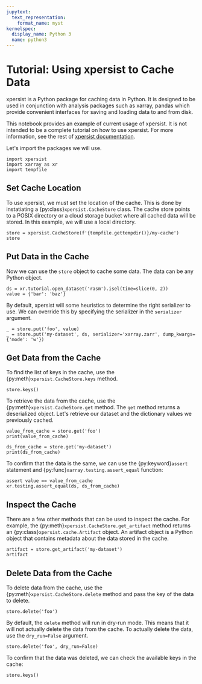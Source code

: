 ```yaml
---
jupytext:
  text_representation:
    format_name: myst
kernelspec:
  display_name: Python 3
  name: python3
---
```


# Tutorial: Using xpersist to Cache Data

xpersist is a Python package for caching data in Python. It is designed to be used in conjunction with analysis packages such as xarray, pandas which provide convenient interfaces for saving and loading data to and from disk.

This notebook provides an example of current usage of xpersist. It is not intended to be a complete tutorial on how to use xpersist. For more information, see the rest of [xpersist documentation](https://xpersist.readthedocs.io/en/latest/).

Let's import the packages we will use.

```{code-cell} ipython3
import xpersist
import xarray as xr
import tempfile
```

## Set Cache Location

To use xpersist, we must set the location of the cache. This is done by instatiating a {py:class}`xpersist.CacheStore` class. The cache store points to a POSIX directory or a cloud storage bucket where all cached data will be stored. In this example, we will use a local directory.

```{code-cell} ipython3
store = xpersist.CacheStore(f'{tempfile.gettempdir()}/my-cache')
store
```

## Put Data in the Cache

Now we can use the `store` object to cache some data. The data can be any Python object.

```{code-cell} ipython3
ds = xr.tutorial.open_dataset('rasm').isel(time=slice(0, 2))
value = {'bar': 'baz'}
```

By default, xpersist will some heuristics to determine the right serializer to use. We can override this by specifying the serializer in the `serializer` argument.

```{code-cell} ipython3
_ = store.put('foo', value)
_ = store.put('my-dataset', ds, serializer='xarray.zarr', dump_kwargs={'mode': 'w'})
```

## Get Data from the Cache

To find the list of keys in the cache, use the {py:meth}`xpersist.CacheStore.keys` method.

```{code-cell} ipython3
store.keys()
```

To retrieve the data from the cache, use the {py:meth}`xpersist.CacheStore.get` method. The `get` method returns a deserialized object. Let's retrieve our dataset and the dictionary values we previously cached.

```{code-cell} ipython3
value_from_cache = store.get('foo')
print(value_from_cache)
```

```{code-cell} ipython3
ds_from_cache = store.get('my-dataset')
print(ds_from_cache)
```

To confirm that the data is the same, we can use the {py:keyword}`assert` statement and {py:func}`xarray.testing.assert_equal` function:

```{code-cell} ipython3
assert value == value_from_cache
xr.testing.assert_equal(ds, ds_from_cache)
```

## Inspect the Cache

There are a few other methods that can be used to inspect the cache. For example, the {py:meth}`xpersist.CacheStore.get_artifact` method returns an {py:class}`xpersist.cache.Artifact` object. An artifact object is a Python object that contains metadata about the data stored in the cache.

```{code-cell} ipython3
artifact = store.get_artifact('my-dataset')
artifact
```

## Delete Data from the Cache

To delete data from the cache, use the {py:meth}`xpersist.CacheStore.delete` method and pass the key of the data to delete.

```{code-cell} ipython3
store.delete('foo')
```

By default, the `delete` method will run in dry-run mode. This means that it will not actually delete the data from the cache. To actually delete the data, use the `dry_run=False` argument.

```{code-cell} ipython3
store.delete('foo', dry_run=False)
```

To confirm that the data was deleted, we can check the available keys in the cache:

```{code-cell} ipython3
store.keys()
```
